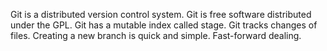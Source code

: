 Git is a distributed version control system.
Git is free software distributed under the GPL.
Git has a mutable index called stage.
Git tracks changes of files.
Creating a new branch is quick and simple.
Fast-forward dealing.

